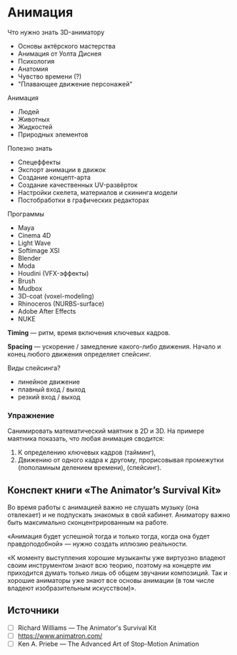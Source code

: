 # Анимация

Что нужно знать 3D-аниматору
- Основы актёрского мастерства
- Анимация от Уолта Диснея
- Психология
- Анатомия
- Чувство времени (?)
- "Плавающее движение персонажей"

Анимация
- Людей
- Животных
- Жидкостей
- Природных элементов

Полезно знать
- Спецеффекты
- Экспорт анимации в движок
- Создание концепт-арта
- Создание качественных UV-развёрток
- Настройки скелета, материалов и скининга модели
- Постобработки в графических редакторах

Программы
- Maya
- Cinema 4D
- Light Wave
- Softimage XSI
- Blender
- Moda
- Houdini (VFX-эффекты)
- Brush
- Mudbox
- 3D-coat (voxel-modeling)
- Rhinoceros (NURBS-surface)
- Adobe After Effects
- NUKE

**Timing** — ритм, время включения ключевых кадров.

**Spacing** — ускорение / замедление какого-либо движения. Начало и конец любого движения определяет спейсинг.

Виды спейсинга?
- линейное движение
- плавный вход / выход
- резкий вход / выход

### Упражнение
Санимировать математический маятник в 2D и 3D.
На примере маятника показать, что любая анимация сводится:
1. К определению ключевых кадров (тайминг),
2. Движению от одного кадра к другому, прорисовывая промежутки (пополамным делением времени), (спейсинг).


## Конспект книги «The Animator’s Survival Kit»

Во время работы с анимацией важно не слушать музыку (она отвлекает) и не подпускать знакомых в свой кабинет.
Аниматору важно быть максимально сконцентрированным на работе.

«Анимация будет успешной тогда и только тогда, когда она будет правдоподобной» — нужно создать иллюзию реальности.

«К моменту выступления хорошие музыканты уже виртуозно владеют своим инструментом знают всю теорию, поэтому на концерте им приходится думать только лишь об общем звучании композиций.
Так и хорошие аниматоры уже знают все основы анимации (в том числе владеют изобразительным искусством)».

## Источники
- [ ] Richard Williams — The Animator's Survival Kit
- [ ] https://www.animatron.com/
- [ ] Ken A. Priebe — The Advanced Art of Stop-Motion Animation